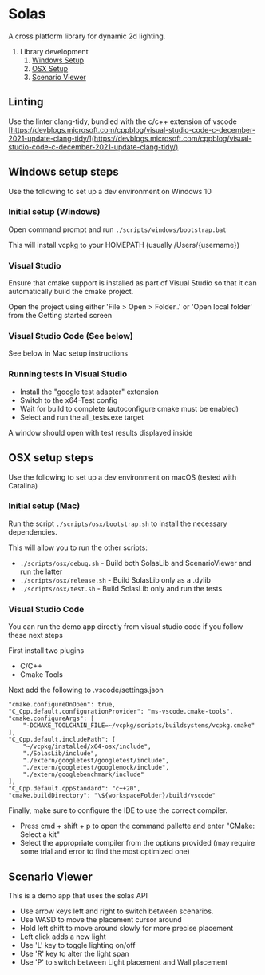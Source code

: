 # Solas

A cross platform library for dynamic 2d lighting.

1. Library development
   1. [Windows Setup](#windows-setup-steps)
   2. [OSX Setup](#osx-setup-steps)
   3. [Scenario Viewer](#scenario-viewer)

## Linting

Use the linter clang-tidy, bundled with the c/c++ extension of vscode
[https://devblogs.microsoft.com/cppblog/visual-studio-code-c-december-2021-update-clang-tidy/](https://devblogs.microsoft.com/cppblog/visual-studio-code-c-december-2021-update-clang-tidy/)

## Windows setup steps

Use the following to set up a dev environment on Windows 10

### Initial setup (Windows)

Open command prompt and run `./scripts/windows/bootstrap.bat`

This will install vcpkg to your HOMEPATH (usually /Users/{username})

### Visual Studio

Ensure that cmake support is installed as part of Visual Studio so that it can automatically build the cmake project.

Open the project using either 'File > Open > Folder..' or 'Open local folder' from the Getting started screen

### Visual Studio Code (See below)

See below in Mac setup instructions

### Running tests in Visual Studio

- Install the "google test adapter" extension
- Switch to the x64-Test config
- Wait for build to complete (autoconfigure cmake must be enabled)
- Select and run the all_tests.exe target

A window should open with test results displayed inside

## OSX setup steps

Use the following to set up a dev environment on macOS (tested with Catalina)

### Initial setup (Mac)

Run the script `./scripts/osx/bootstrap.sh` to install the necessary dependencies.

This will allow you to run the other scripts:

- `./scripts/osx/debug.sh` - Build both SolasLib and ScenarioViewer and run the latter
- `./scripts/osx/release.sh` - Build SolasLib only as a .dylib
- `./scripts/osx/test.sh` - Build SolasLib only and run the tests

### Visual Studio Code

You can run the demo app directly from visual studio code if you follow these next steps

First install two plugins

- C/C++
- Cmake Tools

Next add the following to .vscode/settings.json

    "cmake.configureOnOpen": true,
    "C_Cpp.default.configurationProvider": "ms-vscode.cmake-tools",
    "cmake.configureArgs": [
        "-DCMAKE_TOOLCHAIN_FILE=~/vcpkg/scripts/buildsystems/vcpkg.cmake"
    ],
    "C_Cpp.default.includePath": [
        "~/vcpkg/installed/x64-osx/include",
        "./SolasLib/include",
        "./extern/googletest/googletest/include",
        "./extern/googletest/googlemock/include",
        "./extern/googlebenchmark/include"
    ],
    "C_Cpp.default.cppStandard": "c++20",
    "cmake.buildDirectory": "\${workspaceFolder}/build/vscode"

Finally, make sure to configure the IDE to use the correct compiler.

- Press cmd + shift + p to open the command pallette and enter "CMake: Select a kit"
- Select the appropriate compiler from the options provided (may require some trial and error to find the most optimized one)

## Scenario Viewer

This is a demo app that uses the solas API

- Use arrow keys left and right to switch between scenarios.
- Use WASD to move the placement cursor around
- Hold left shift to move around slowly for more precise placement
- Left click adds a new light
- Use 'L' key to toggle lighting on/off
- Use 'R' key to alter the light span
- Use 'P' to switch between Light placement and Wall placement
